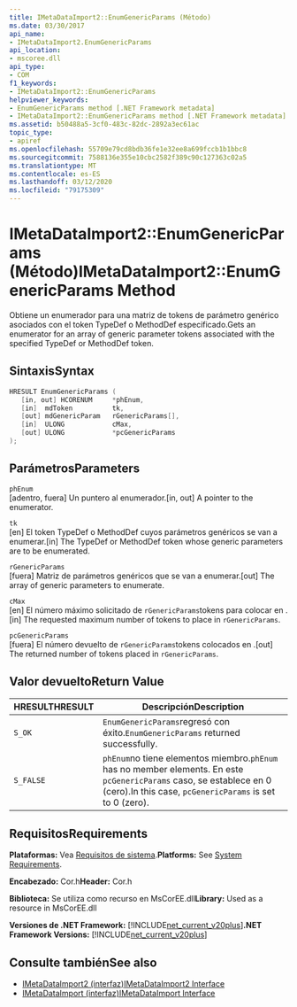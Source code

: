 ```yaml
---
title: IMetaDataImport2::EnumGenericParams (Método)
ms.date: 03/30/2017
api_name:
- IMetaDataImport2.EnumGenericParams
api_location:
- mscoree.dll
api_type:
- COM
f1_keywords:
- IMetaDataImport2::EnumGenericParams
helpviewer_keywords:
- EnumGenericParams method [.NET Framework metadata]
- IMetaDataImport2::EnumGenericParams method [.NET Framework metadata]
ms.assetid: b50488a5-3cf0-483c-82dc-2892a3ec61ac
topic_type:
- apiref
ms.openlocfilehash: 55709e79cd8bdb36fe1e32ee8a699fccb1b1bbc8
ms.sourcegitcommit: 7588136e355e10cbc2582f389c90c127363c02a5
ms.translationtype: MT
ms.contentlocale: es-ES
ms.lasthandoff: 03/12/2020
ms.locfileid: "79175309"
---
```

# <a name="imetadataimport2enumgenericparams-method"></a><span data-ttu-id="8ea1e-102">IMetaDataImport2::EnumGenericParams (Método)</span><span class="sxs-lookup"><span data-stu-id="8ea1e-102">IMetaDataImport2::EnumGenericParams Method</span></span>
<span data-ttu-id="8ea1e-103">Obtiene un enumerador para una matriz de tokens de parámetro genérico asociados con el token TypeDef o MethodDef especificado.</span><span class="sxs-lookup"><span data-stu-id="8ea1e-103">Gets an enumerator for an array of generic parameter tokens associated with the specified TypeDef or MethodDef token.</span></span>  
  
## <a name="syntax"></a><span data-ttu-id="8ea1e-104">Sintaxis</span><span class="sxs-lookup"><span data-stu-id="8ea1e-104">Syntax</span></span>  
  
```cpp
HRESULT EnumGenericParams (  
   [in, out] HCORENUM     *phEnum,
   [in]  mdToken          tk,  
   [out] mdGenericParam   rGenericParams[],
   [in]  ULONG            cMax,
   [out] ULONG            *pcGenericParams  
);  
```  
  
## <a name="parameters"></a><span data-ttu-id="8ea1e-105">Parámetros</span><span class="sxs-lookup"><span data-stu-id="8ea1e-105">Parameters</span></span>  
 `phEnum`  
 <span data-ttu-id="8ea1e-106">[adentro, fuera] Un puntero al enumerador.</span><span class="sxs-lookup"><span data-stu-id="8ea1e-106">[in, out] A pointer to the enumerator.</span></span>  
  
 `tk`  
 <span data-ttu-id="8ea1e-107">[en] El token TypeDef o MethodDef cuyos parámetros genéricos se van a enumerar.</span><span class="sxs-lookup"><span data-stu-id="8ea1e-107">[in] The TypeDef or MethodDef token whose generic parameters are to be enumerated.</span></span>  
  
 `rGenericParams`  
 <span data-ttu-id="8ea1e-108">[fuera] Matriz de parámetros genéricos que se van a enumerar.</span><span class="sxs-lookup"><span data-stu-id="8ea1e-108">[out] The array of generic parameters to enumerate.</span></span>  
  
 `cMax`  
 <span data-ttu-id="8ea1e-109">[en] El número máximo solicitado de `rGenericParams`tokens para colocar en .</span><span class="sxs-lookup"><span data-stu-id="8ea1e-109">[in] The requested maximum number of tokens to place in `rGenericParams`.</span></span>  
  
 `pcGenericParams`  
 <span data-ttu-id="8ea1e-110">[fuera] El número devuelto de `rGenericParams`tokens colocados en .</span><span class="sxs-lookup"><span data-stu-id="8ea1e-110">[out] The returned number of tokens placed in `rGenericParams`.</span></span>  
  
## <a name="return-value"></a><span data-ttu-id="8ea1e-111">Valor devuelto</span><span class="sxs-lookup"><span data-stu-id="8ea1e-111">Return Value</span></span>  
  
|<span data-ttu-id="8ea1e-112">HRESULT</span><span class="sxs-lookup"><span data-stu-id="8ea1e-112">HRESULT</span></span>|<span data-ttu-id="8ea1e-113">Descripción</span><span class="sxs-lookup"><span data-stu-id="8ea1e-113">Description</span></span>|  
|-------------|-----------------|  
|`S_OK`|<span data-ttu-id="8ea1e-114">`EnumGenericParams`regresó con éxito.</span><span class="sxs-lookup"><span data-stu-id="8ea1e-114">`EnumGenericParams` returned successfully.</span></span>|  
|`S_FALSE`|<span data-ttu-id="8ea1e-115">`phEnum`no tiene elementos miembro.</span><span class="sxs-lookup"><span data-stu-id="8ea1e-115">`phEnum` has no member elements.</span></span> <span data-ttu-id="8ea1e-116">En este `pcGenericParams` caso, se establece en 0 (cero).</span><span class="sxs-lookup"><span data-stu-id="8ea1e-116">In this case, `pcGenericParams` is set to 0 (zero).</span></span>|  
  
## <a name="requirements"></a><span data-ttu-id="8ea1e-117">Requisitos</span><span class="sxs-lookup"><span data-stu-id="8ea1e-117">Requirements</span></span>  
 <span data-ttu-id="8ea1e-118">**Plataformas:** Vea [Requisitos de sistema](../../../../docs/framework/get-started/system-requirements.md).</span><span class="sxs-lookup"><span data-stu-id="8ea1e-118">**Platforms:** See [System Requirements](../../../../docs/framework/get-started/system-requirements.md).</span></span>  
  
 <span data-ttu-id="8ea1e-119">**Encabezado:** Cor.h</span><span class="sxs-lookup"><span data-stu-id="8ea1e-119">**Header:** Cor.h</span></span>  
  
 <span data-ttu-id="8ea1e-120">**Biblioteca:** Se utiliza como recurso en MsCorEE.dll</span><span class="sxs-lookup"><span data-stu-id="8ea1e-120">**Library:** Used as a resource in MsCorEE.dll</span></span>  
  
 <span data-ttu-id="8ea1e-121">**Versiones de .NET Framework:** [!INCLUDE[net_current_v20plus](../../../../includes/net-current-v20plus-md.md)]</span><span class="sxs-lookup"><span data-stu-id="8ea1e-121">**.NET Framework Versions:** [!INCLUDE[net_current_v20plus](../../../../includes/net-current-v20plus-md.md)]</span></span>  
  
## <a name="see-also"></a><span data-ttu-id="8ea1e-122">Consulte también</span><span class="sxs-lookup"><span data-stu-id="8ea1e-122">See also</span></span>

- [<span data-ttu-id="8ea1e-123">IMetaDataImport2 (interfaz)</span><span class="sxs-lookup"><span data-stu-id="8ea1e-123">IMetaDataImport2 Interface</span></span>](../../../../docs/framework/unmanaged-api/metadata/imetadataimport2-interface.md)
- [<span data-ttu-id="8ea1e-124">IMetaDataImport (interfaz)</span><span class="sxs-lookup"><span data-stu-id="8ea1e-124">IMetaDataImport Interface</span></span>](../../../../docs/framework/unmanaged-api/metadata/imetadataimport-interface.md)
